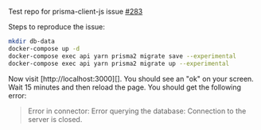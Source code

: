 Test repo for prisma-client-js issue
[#283](https://github.com/prisma/prisma-client-js/issues/283)

Steps to reproduce the issue:

```sh
mkdir db-data
docker-compose up -d
docker-compose exec api yarn prisma2 migrate save --experimental
docker-compose exec api yarn prisma2 migrate up --experimental
```

Now visit [http://localhost:3000][]. You should see an "ok" on your
screen. Wait 15 minutes and then reload the page. You should get the
following error:

> Error in connector: Error querying the database: Connection to the
> server is closed.
